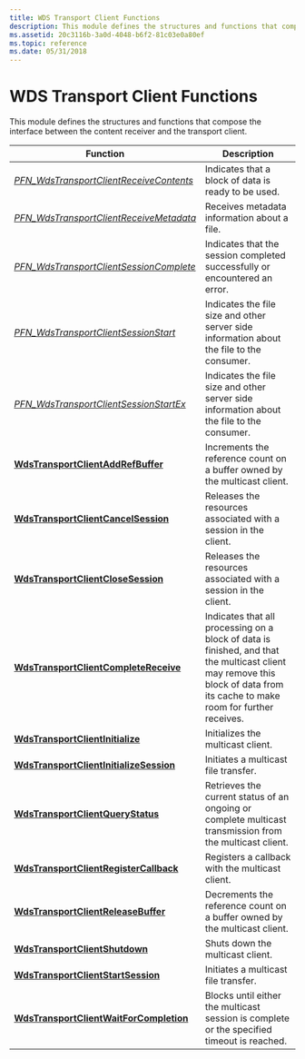 ```yaml
---
title: WDS Transport Client Functions
description: This module defines the structures and functions that compose the interface between the content receiver and the transport client.
ms.assetid: 20c3116b-3a0d-4048-b6f2-81c03e0a80ef
ms.topic: reference
ms.date: 05/31/2018
---
```


# WDS Transport Client Functions

This module defines the structures and functions that compose the interface between the content receiver and the transport client.



| Function                                                                              | Description                                                                                                                                                                 |
|---------------------------------------------------------------------------------------|-----------------------------------------------------------------------------------------------------------------------------------------------------------------------------|
| [*PFN\_WdsTransportClientReceiveContents*](/windows/desktop/api/Wdstci/nc-wdstci-pfn_wdstransportclientreceivecontents) | Indicates that a block of data is ready to be used.                                                                                                                         |
| [*PFN\_WdsTransportClientReceiveMetadata*](/windows/desktop/api/Wdstci/nc-wdstci-pfn_wdstransportclientreceivemetadata) | Receives metadata information about a file.                                                                                                                                 |
| [*PFN\_WdsTransportClientSessionComplete*](/windows/desktop/api/Wdstci/nc-wdstci-pfn_wdstransportclientsessioncomplete) | Indicates that the session completed successfully or encountered an error.                                                                                                  |
| [*PFN\_WdsTransportClientSessionStart*](/windows/desktop/api/Wdstci/nc-wdstci-pfn_wdstransportclientsessionstart)       | Indicates the file size and other server side information about the file to the consumer.                                                                                   |
| [*PFN\_WdsTransportClientSessionStartEx*](/windows/desktop/api/Wdstci/nc-wdstci-pfn_wdstransportclientsessionstartex)   | Indicates the file size and other server side information about the file to the consumer.                                                                                   |
| [**WdsTransportClientAddRefBuffer**](/windows/desktop/api/Wdstci/nf-wdstci-wdstransportclientaddrefbuffer)              | Increments the reference count on a buffer owned by the multicast client.                                                                                                   |
| [**WdsTransportClientCancelSession**](/windows/desktop/api/Wdstci/nf-wdstci-wdstransportclientcancelsession)            | Releases the resources associated with a session in the client.                                                                                                             |
| [**WdsTransportClientCloseSession**](/windows/desktop/api/Wdstci/nf-wdstci-wdstransportclientclosesession)              | Releases the resources associated with a session in the client.                                                                                                             |
| [**WdsTransportClientCompleteReceive**](/windows/desktop/api/Wdstci/nf-wdstci-wdstransportclientcompletereceive)        | Indicates that all processing on a block of data is finished, and that the multicast client may remove this block of data from its cache to make room for further receives. |
| [**WdsTransportClientInitialize**](/windows/desktop/api/Wdstci/nf-wdstci-wdstransportclientinitialize)                  | Initializes the multicast client.                                                                                                                                           |
| [**WdsTransportClientInitializeSession**](/windows/desktop/api/Wdstci/nf-wdstci-wdstransportclientinitializesession)    | Initiates a multicast file transfer.                                                                                                                                        |
| [**WdsTransportClientQueryStatus**](/windows/desktop/api/Wdstci/nf-wdstci-wdstransportclientquerystatus)                | Retrieves the current status of an ongoing or complete multicast transmission from the multicast client.                                                                    |
| [**WdsTransportClientRegisterCallback**](/windows/desktop/api/Wdstci/nf-wdstci-wdstransportclientregistercallback)      | Registers a callback with the multicast client.                                                                                                                             |
| [**WdsTransportClientReleaseBuffer**](/windows/desktop/api/Wdstci/nf-wdstci-wdstransportclientreleasebuffer)            | Decrements the reference count on a buffer owned by the multicast client.                                                                                                   |
| [**WdsTransportClientShutdown**](/windows/desktop/api/Wdstci/nf-wdstci-wdstransportclientshutdown)                      | Shuts down the multicast client.                                                                                                                                            |
| [**WdsTransportClientStartSession**](/windows/desktop/api/Wdstci/nf-wdstci-wdstransportclientstartsession)              | Initiates a multicast file transfer.                                                                                                                                        |
| [**WdsTransportClientWaitForCompletion**](/windows/desktop/api/Wdstci/nf-wdstci-wdstransportclientwaitforcompletion)    | Blocks until either the multicast session is complete or the specified timeout is reached.                                                                                  |



 

 

 




